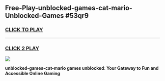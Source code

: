 
## Free-Play-unblocked-games-cat-mario-Unblocked-Games #53qr9
<h3>
<a href="https://news.freeplayer.one?title=unblocked-games-cat-mario&ref=8M">CLICK TO PLAY</a></h3>
<hr>

<h3>
<a href="https://news.freeplayer.one?title=unblocked-games-cat-mario&ref=8M">CLICK 2 PLAY</a>
  
</h3>

<a href="https://news.freeplayer.one?title=unblocked-games-cat-mario&ref=8M"><img src="https://clearcache.store/games.png"></a>


**unblocked-games-cat-mario games unblocked: Your Gateway to Fun and Accessible Online Gaming**

